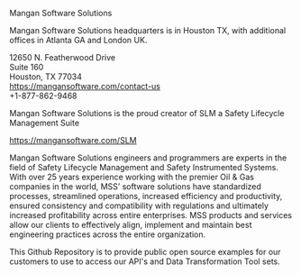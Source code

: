 Mangan Software Solutions

Mangan Software Solutions headquarters is in Houston TX, with additional offices in Atlanta GA and London UK.  

12650 N. Featherwood Drive  
Suite 160  
Houston, TX 77034  
https://mangansoftware.com/contact-us  
+1-877-862-9468

Mangan Software Solutions is the proud creator of SLM a Safety Lifecycle Management Suite  

https://mangansoftware.com/SLM  

Mangan Software Solutions engineers and programmers are experts in the field of Safety Lifecycle Management and Safety Instrumented Systems. With over 25 years experience working with the premier Oil & Gas companies in the world, MSS’ software solutions have standardized processes, streamlined operations, increased efficiency and productivity, ensured consistency and compatibility with regulations and ultimately increased profitability across entire enterprises. MSS products and services allow our clients to effectively align, implement and maintain best engineering practices across the entire organization.

This Github Repository is to provide public open source examples for our customers to use to access our API's and Data Transformation Tool sets.
<!---
mangansoftware/mangansoftware is a ✨ special ✨ repository because its `README.md` (this file) appears on your GitHub profile.
You can click the Preview link to take a look at your changes.
--->
